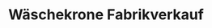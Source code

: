 ---
title: "Wäschekrone Fabrikverkauf"
url: /laichingen/waeschekrone-fabrikverkauf/
shop: Textil
---